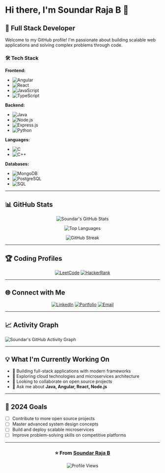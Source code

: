 # Hi there, I'm Soundar Raja B 👋

## 🚀 Full Stack Developer

Welcome to my GitHub profile! I'm passionate about building scalable web applications and solving complex problems through code.

### 🛠️ Tech Stack

**Frontend:**
- ![Angular](https://img.shields.io/badge/-Angular-DD0031?style=flat-square&logo=angular&logoColor=white)
- ![React](https://img.shields.io/badge/-React-61DAFB?style=flat-square&logo=react&logoColor=black)
- ![JavaScript](https://img.shields.io/badge/-JavaScript-F7DF1E?style=flat-square&logo=javascript&logoColor=black)
- ![TypeScript](https://img.shields.io/badge/-TypeScript-3178C6?style=flat-square&logo=typescript&logoColor=white)

**Backend:**
- ![Java](https://img.shields.io/badge/-Java-007396?style=flat-square&logo=java&logoColor=white)
- ![Node.js](https://img.shields.io/badge/-Node.js-339933?style=flat-square&logo=node.js&logoColor=white)
- ![Express.js](https://img.shields.io/badge/-Express.js-000000?style=flat-square&logo=express&logoColor=white)
- ![Python](https://img.shields.io/badge/-Python-3776AB?style=flat-square&logo=python&logoColor=white)

**Languages:**
- ![C](https://img.shields.io/badge/-C-A8B9CC?style=flat-square&logo=c&logoColor=black)
- ![C++](https://img.shields.io/badge/-C++-00599C?style=flat-square&logo=c%2B%2B&logoColor=white)

**Databases:**
- ![MongoDB](https://img.shields.io/badge/-MongoDB-47A248?style=flat-square&logo=mongodb&logoColor=white)
- ![PostgreSQL](https://img.shields.io/badge/-PostgreSQL-336791?style=flat-square&logo=postgresql&logoColor=white)
- ![SQL](https://img.shields.io/badge/-SQL-4479A1?style=flat-square&logo=mysql&logoColor=white)

---

## 📊 GitHub Stats

<div align="center">
  
![Soundar's GitHub Stats](https://github-readme-stats.vercel.app/api?username=soundar-19&show_icons=true&theme=radical&hide_border=true&count_private=true)

![Top Languages](https://github-readme-stats.vercel.app/api/top-langs/?username=soundar-19&layout=compact&theme=radical&hide_border=true)

![GitHub Streak](https://github-readme-streak-stats.herokuapp.com/?user=soundar-19&theme=radical&hide_border=true)

</div>

---

## 🏆 Coding Profiles

<div align="center">

[![LeetCode](https://img.shields.io/badge/-LeetCode-FFA116?style=for-the-badge&logo=leetcode&logoColor=black)](https://leetcode.com/u/soundarraja)
[![HackerRank](https://img.shields.io/badge/-HackerRank-2EC866?style=for-the-badge&logo=hackerrank&logoColor=white)](https://www.hackerrank.com/soundarraja_2205)

</div>

---

## 🌐 Connect with Me

<div align="center">

[![LinkedIn](https://img.shields.io/badge/-LinkedIn-0077B5?style=for-the-badge&logo=linkedin&logoColor=white)](https://linkedin.com/in/soundarraja)
[![Portfolio](https://img.shields.io/badge/-Portfolio-000000?style=for-the-badge&logo=react&logoColor=white)](https://YOUR_PORTFOLIO_URL)
[![Email](https://img.shields.io/badge/-Email-D14836?style=for-the-badge&logo=gmail&logoColor=white)](mailto:soundarrajacf@gmail.com)

</div>

---

## 📈 Activity Graph

![Soundar's GitHub Activity Graph](https://github-readme-activity-graph.vercel.app/graph?username=soundar-19&theme=react-dark&hide_border=true)

---

## 💡 What I'm Currently Working On

- 🔭 Building full-stack applications with modern frameworks
- 🌱 Exploring cloud technologies and microservices architecture
- 👯 Looking to collaborate on open source projects
- 💬 Ask me about **Java, Angular, React, Node.js**

---

## 🎯 2024 Goals

- [ ] Contribute to more open source projects
- [ ] Master advanced system design concepts
- [ ] Build and deploy scalable microservices
- [ ] Improve problem-solving skills on competitive platforms

---

<div align="center">

### ⭐ From [Soundar Raja B](https://github.com/soundar-19)

![Profile Views](https://komarev.com/ghpvc/?username=soundar-19&color=brightgreen&style=flat-square)

</div>